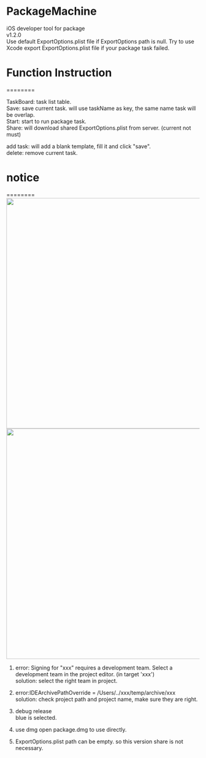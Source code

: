 # PackageMachine
iOS developer tool for package  
v1.2.0  
Use default ExportOptions.plist file if ExportOptions path is null.
Try to use Xcode export ExportOptions.plist file if your package task failed.

# Function Instruction
========  

TaskBoard: task list table.  
Save: save current task. will use taskName as key, the same name task will be overlap.  
Start: start to run package task.  
Share: will download shared ExportOptions.plist from server. (current not must)  

add task: will add a blank template, fill it and click "save".  
delete: remove current task.  

# notice
========  
<img src="https://github.com/gwh111/testcocoappswift/blob/master/screenshot.png" width="600">  
<img src="https://github.com/gwh111/testcocoappswift/blob/master/screenshot2.png" width="600">  

1. error: Signing for "xxx" requires a development team. Select a development team in the project editor. (in target 'xxx')  
solution: select the right team in project.  

2. error:IDEArchivePathOverride = /Users/../xxx/temp/archive/xxx  
solution: check project path and project name, make sure they are right.   

3. debug release  
blue is selected.

4. use dmg 
open package.dmg to use directly.  

5. ExportOptions.plist path can be empty. so this version share is not necessary.  
